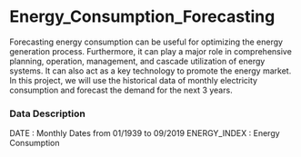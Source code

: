 # Energy_Consumption_Forecasting

Forecasting energy consumption can be useful for optimizing the energy generation process. Furthermore, it can play a major role in comprehensive planning, operation, management, and cascade utilization of energy systems. It can also act as a key technology to promote the energy market. In this project, we will use the historical data of monthly electricity consumption and forecast the demand for the next 3 years.

### Data Description

DATE : Monthly Dates from 01/1939 to 09/2019
ENERGY_INDEX : Energy Consumption
